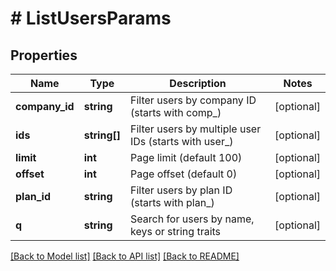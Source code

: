 # # ListUsersParams

## Properties

Name | Type | Description | Notes
------------ | ------------- | ------------- | -------------
**company_id** | **string** | Filter users by company ID (starts with comp_) | [optional]
**ids** | **string[]** | Filter users by multiple user IDs (starts with user_) | [optional]
**limit** | **int** | Page limit (default 100) | [optional]
**offset** | **int** | Page offset (default 0) | [optional]
**plan_id** | **string** | Filter users by plan ID (starts with plan_) | [optional]
**q** | **string** | Search for users by name, keys or string traits | [optional]

[[Back to Model list]](../../README.md#models) [[Back to API list]](../../README.md#endpoints) [[Back to README]](../../README.md)
